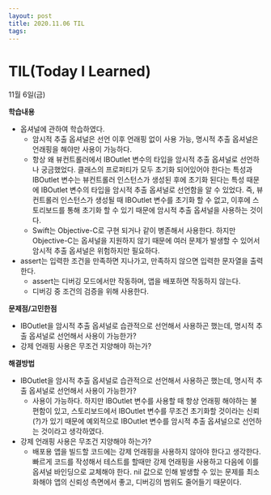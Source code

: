 ```yaml
---
layout: post
title: 2020.11.06 TIL
tags:
---
```

# TIL(Today I Learned)

11월 6일(금)

**학습내용**

- 옵셔널에 관하여 학습하였다.
    - 암시적 추출 옵셔널은 선언 이후 언래핑 없이 사용 가능, 명시적 추출 옵셔널은 언래핑을 해야만 사용이 가능하다.
    - 항상 왜 뷰컨트롤러에서 IBOutlet 변수의 타입을 암시적 추출 옵셔널로 선언하나 궁금했었다. 클래스의 프로퍼티가 모두 초기화 되어있어야 한다는 특성과 IBOutlet 변수는 뷰컨트롤러 인스턴스가 생성된 후에 초기화 된다는 특성 때문에 IBOutlet 변수의 타입을 암시적 추출 옵셔널로 선언함을 알 수 있었다. 즉, 뷰컨트롤러 인스턴스가 생성될 때   IBOutlet 변수를 초기화 할 수 없고, 이후에 스토리보드를 통해 초기화 할 수 있기 때문에 암시적 추출 옵셔널을 사용하는 것이다.
    - Swift는 Objective-C로 구현 되거나 같이 병존해서 사용한다. 하지만 Objective-C는 옵셔널을 지원하지 않기 때문에 여러 문제가 발생할 수 있어서 암시적 추출 옵셔널은  위험하지만 필요하다.
- assert는 입력한 조건을 만족하면 지나가고, 만족하지 않으면 입력한 문자열을 출력한다.
    - assert는 디버깅 모드에서만 작동하며, 앱을 배포하면 작동하지 않는다.
    - 디버깅 중 조건의 검증을 위해 사용한다.

**문제점/고민한점**

- IBOutlet을 암시적 추출 옵셔널로 습관적으로 선언해서 사용하곤 했는데, 명시적 추출 옵셔널로 선언해서 사용이 가능한가?
- 강제 언래핑 사용은 무조건 지양해야 하는가?

**해결방법**

- IBOutlet을 암시적 추출 옵셔널로 습관적으로 선언해서 사용하곤 했는데, 명시적 추출 옵셔널로 선언해서 사용이 가능한가?
    - 사용이 가능하다. 하지만 IBOutlet 변수를 사용할 때 항상 언래핑 해야하는 불편함이 있고, 스토리보드에서 IBOutlet 변수를 무조건 초기화할 것이라는 신뢰(?)가 있기 때문에 예외적으로 IBOutlet 변수를 암시적 추출 옵셔널으로 선언하는 것이라고 생각하였다.
- 강제 언래핑 사용은 무조건 지양해야 하는가?
    - 배포용 앱을 빌드할 코드에는 강제 언래핑을 사용하지 않아야 한다고 생각한다. 빠르게 코드를 작성해서 테스트를 할때만 강제 언래핑을 사용하고 다음에 이를 옵셔널 바인딩으로 교체해야 한다. nil 값으로 인해 발생할 수 있는 문제를 최소화해야 앱의 신뢰성 측면에서 좋고, 디버깅의 범위도 줄어들기 때문이다.
